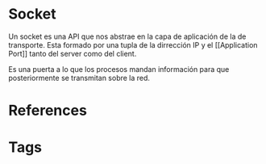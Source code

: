 # Socket
Un socket es una API que nos abstrae en la capa de aplicación de la de transporte. Esta formado por una tupla de la dirrección IP y el [[Application Port]] tanto del server como del client.

Es una puerta a lo que los procesos mandan información para que posteriormente se transmitan sobre la red.



# References



# Tags